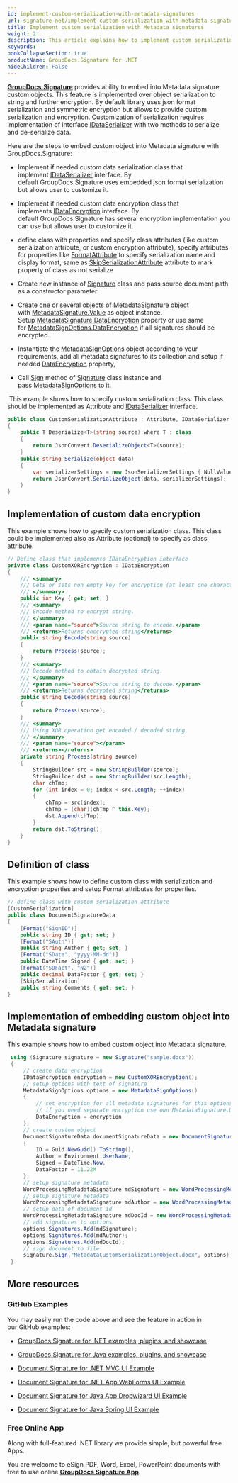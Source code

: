```yaml
---
id: implement-custom-serialization-with-metadata-signatures
url: signature-net/implement-custom-serialization-with-metadata-signatures
title: Implement custom serialization with Metadata signatures
weight: 2
description: This article explains how to implement custom serialization for Metadata electronic signatures.
keywords: 
bookCollapseSection: true
productName: GroupDocs.Signature for .NET
hideChildren: False
---
```

[**GroupDocs.Signature**](https://products.groupdocs.com/signature/net) provides ability to embed into Metadata signature custom objects. This feature is implemented over object serialization to string and further encryption. By default library uses json format serialization and symmetric encryption but allows to provide custom serialization and encryption. Customization of serialization requires implementation of interface [IDataSerializer](https://apireference.groupdocs.com/net/signature/groupdocs.signature.domain.extensions/idataserializer) with two methods to serialize and de-serialize data.

Here are the steps to embed custom object into Metadata signature with GroupDocs.Signature:

*   Implement if needed custom data serialization class that implement [IDataSerializer](https://apireference.groupdocs.com/net/signature/groupdocs.signature.domain.extensions/idataserializer) interface. By default GroupDocs.Signature uses embedded json format serialization but allows user to customize it.
    
*   Implement if needed custom data encryption class that implements [IDataEncryption](https://apireference.groupdocs.com/net/signature/groupdocs.signature.domain.extensions/idataencryption) interface. By default GroupDocs.Signature has several encryption implementation you can use but allows user to customize it.
*   define class with properties and specify class attributes (like custom serialization attribute, or custom encryption attribute), specify attributes for properties like [FormatAttribute](https://apireference.groupdocs.com/net/signature/groupdocs.signature.domain.extensions/formatattribute) to specify serialization name and display format, same as [SkipSerializationAttribute](https://apireference.groupdocs.com/net/signature/groupdocs.signature.domain.extensions/skipserializationattribute) attribute to mark property of class as not serialize  
    
*   Create new instance of [Signature](https://apireference.groupdocs.com/net/signature/groupdocs.signature/signature) class and pass source document path as a constructor parameter
*   Create one or several objects of [MetadataSignature](https://apireference.groupdocs.com/net/signature/groupdocs.signature.domain/metadatasignature) object with [MetadataSignature.Value](https://apireference.groupdocs.com/net/signature/groupdocs.signature.domain/metadatasignature/properties/value) as object instance. Setup [MetadataSignature.DataEncryption](https://apireference.groupdocs.com/net/signature/groupdocs.signature.domain/metadatasignature/properties/dataencryption) property or use same for [MetadataSignOptions.DataEncryption](https://apireference.groupdocs.com/net/signature/groupdocs.signature.options/metadatasignoptions/properties/dataencryption) if all signatures should be encrypted.
*   Instantiate the [MetadataSignOptions](https://apireference.groupdocs.com/net/signature/groupdocs.signature.options/metadatasignoptions) object according to your requirements, add all metadata signatures to its collection and setup if needed [DataEncryption](https://apireference.groupdocs.com/net/signature/groupdocs.signature.domain/metadatasignature/properties/dataencryption) property,
*   Call [Sign](https://apireference.groupdocs.com/net/signature/groupdocs.signature/signature/methods/sign) method of [Signature](https://apireference.groupdocs.com/net/signature/groupdocs.signature/signature) class instance and pass [MetadataSignOptions](https://apireference.groupdocs.com/net/signature/groupdocs.signature.options/metadatasignoptions) to it.

 This example shows how to specify custom serialization class. This class should be implemented as Attribute and [IDataSerializer](https://apireference.groupdocs.com/net/signature/groupdocs.signature.domain.extensions/idataserializer) interface.

```csharp
public class CustomSerializationAttribute : Attribute, IDataSerializer
{
    public T Deserialize<T>(string source) where T : class
    {
        return JsonConvert.DeserializeObject<T>(source);
    }
    public string Serialize(object data)
    {
        var serializerSettings = new JsonSerializerSettings { NullValueHandling = NullValueHandling.Ignore };
        return JsonConvert.SerializeObject(data, serializerSettings);
    }
}
```

## Implementation of custom data encryption

This example shows how to specify custom serialization class. This class could be implemented also as Attribute (optional) to specify as class attribute.

```csharp
// Define class that implements IDataEncryption interface
private class CustomXOREncryption : IDataEncryption
{
    /// <summary>
    /// Gets or sets non empty key for encryption (at least one character)
    /// </summary>
    public int Key { get; set; }
    /// <summary>
    /// Encode method to encrypt string.
    /// </summary>
    /// <param name="source">Source string to encode.</param>
    /// <returns>Returns enccrypted string</returns>
    public string Encode(string source)
    {
        return Process(source);
    }
    /// <summary>
    /// Decode method to obtain decrypted string.
    /// </summary>
    /// <param name="source">Source string to decode.</param>
    /// <returns>Returns decrypted string</returns>
    public string Decode(string source)
    {
        return Process(source);
    }
    /// <summary>
    /// Using XOR operation get encoded / decoded string
    /// </summary>
    /// <param name="source"></param>
    /// <returns></returns>
    private string Process(string source)
    {
        StringBuilder src = new StringBuilder(source);
        StringBuilder dst = new StringBuilder(src.Length);
        char chTmp;
        for (int index = 0; index < src.Length; ++index)
        {
            chTmp = src[index];
            chTmp = (char)(chTmp ^ this.Key);
            dst.Append(chTmp);
        }
        return dst.ToString();
    }
}
```

## Definition of class

This example shows how to define custom class with serialization and encryption properties and setup Format attributes for properties.   

```csharp
// define class with custom serialization attribute
[CustomSerialization]
public class DocumentSignatureData
{
    [Format("SignID")]
    public string ID { get; set; }
    [Format("SAuth")]
    public string Author { get; set; }
    [Format("SDate", "yyyy-MM-dd")]
    public DateTime Signed { get; set; }
    [Format("SDFact", "N2")]
    public decimal DataFactor { get; set; }
    [SkipSerialization]
    public string Comments { get; set; }
}
```

## Implementation of embedding custom object into Metadata signature

This example shows how to embed custom object into Metadata signature.

```csharp
 using (Signature signature = new Signature("sample.docx"))
 {
     // create data encryption
     IDataEncryption encryption = new CustomXOREncryption();
     // setup options with text of signature
     MetadataSignOptions options = new MetadataSignOptions()
     {
         // set encryption for all metadata signatures for this options
         // if you need separate encryption use own MetadataSignature.DataEncryption property
         DataEncryption = encryption
     };
     // create custom object
     DocumentSignatureData documentSignatureData = new DocumentSignatureData()
     {
         ID = Guid.NewGuid().ToString(),
         Author = Environment.UserName,
         Signed = DateTime.Now,
         DataFactor = 11.22M
     };
     // setup signature metadata
     WordProcessingMetadataSignature mdSignature = new WordProcessingMetadataSignature("Signature", documentSignatureData);
     // setup signature metadata
     WordProcessingMetadataSignature mdAuthor = new WordProcessingMetadataSignature("Author", "Mr.Scherlock Holmes");
     // setup data of document id
     WordProcessingMetadataSignature mdDocId = new WordProcessingMetadataSignature("DocumentId", Guid.NewGuid().ToString());
     // add signatures to options
     options.Signatures.Add(mdSignature);
     options.Signatures.Add(mdAuthor);
     options.Signatures.Add(mdDocId);
     // sign document to file
     signature.Sign("MetadataCustomSerializationObject.docx", options);
 }
```

## More resources

### GitHub Examples 

You may easily run the code above and see the feature in action in our GitHub examples:

*   [GroupDocs.Signature for .NET examples, plugins, and showcase](https://github.com/groupdocs-signature/GroupDocs.Signature-for-.NET)
    
*   [GroupDocs.Signature for Java examples, plugins, and showcase](https://github.com/groupdocs-signature/GroupDocs.Signature-for-Java)
    
*   [Document Signature for .NET MVC UI Example](https://github.com/groupdocs-signature/GroupDocs.Signature-for-.NET-MVC) 
    
*   [Document Signature for .NET App WebForms UI Example](https://github.com/groupdocs-signature/GroupDocs.Signature-for-.NET-WebForms)
    
*   [Document Signature for Java App Dropwizard UI Example](https://github.com/groupdocs-signature/GroupDocs.Signature-for-Java-Dropwizard)
    
*   [Document Signature for Java Spring UI Example](https://github.com/groupdocs-signature/GroupDocs.Signature-for-Java-Spring)
    

### Free Online App 

Along with full-featured .NET library we provide simple, but powerful free Apps.

You are welcome to eSign PDF, Word, Excel, PowerPoint documents with free to use online **[GroupDocs Signature App](https://products.groupdocs.app/signature)**.
